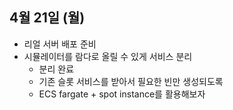 
## 4월 21일 (월)

- 리얼 서버 배포 준비
- 시뮬레이터를 람다로 올릴 수 있게 서비스 분리
	- 분리 완료
	- 기존 슬롯 서비스를 받아서 필요한 빈만 생성되도록
	- ECS fargate + spot instance를 활용해보자